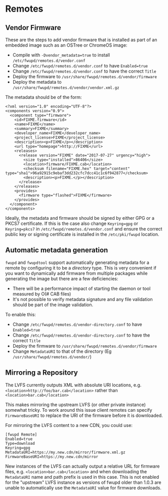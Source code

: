# Remotes

## Vendor Firmware

These are the steps to add vendor firmware that is installed as part of an embedded image such as an OSTree or ChromeOS image:

* Compile with `-Dvendor_metadata=true` to install `/etc/fwupd/remotes.d/vendor.conf`
* Change `/etc/fwupd/remotes.d/vendor.conf` to have `Enabled=true`
* Change `/etc/fwupd/remotes.d/vendor.conf` to have the correct `Title`
* Deploy the firmware to `/usr/share/fwupd/remotes.d/vendor/firmware`
* Deploy the metadata to `/usr/share/fwupd/remotes.d/vendor/vendor.xml.gz`

The metadata should be of the form:

    <?xml version="1.0" encoding="UTF-8"?>
    <components version="0.9">
      <component type="firmware">
        <id>FIXME.firmware</id>
        <name>FIXME</name>
        <summary>FIXME</summary>
        <developer_name>FIXME</developer_name>
        <project_license>FIXME</project_license>
        <description><p>FIXME</p></description>
        <url type="homepage">http://FIXME</url>
        <releases>
          <release version="FIXME" date="2017-07-27" urgency="high">
            <size type="installed">86406</size>
            <location>firmware/FIXME.cab</location>
            <checksum filename="FIXME.hex" target="content" type="sha1">96a92915c9ebaf3dd232cfc7dcc41c1c6f942877</checksum>
            <description><p>FIXME.</p></description>
          </release>
        </releases>
        <provides>
          <firmware type="flashed">FIXME</firmware>
        </provides>
      </component>
    </components>

Ideally, the metadata and firmware should be signed by either GPG or a PKCS7
certificate. If this is the case also change `Keyring=gpg` or `Keyring=pkcs7`
in `/etc/fwupd/remotes.d/vendor.conf` and ensure the correct public key or
signing certificate is installed in the `/etc/pki/fwupd` location.

## Automatic metadata generation

`fwupd` and `fwupdtool` support automatically generating metadata for a remote
by configuring it to be a *directory* type. This is very convenient if you want to dynamically add firmware from multiple packages while generating the image but there are a few deficiencies:

* There will be a performance impact of starting the daemon or tool measured by O(# CAB files)
* It's not possible to verify metadata signature and any file validation should be part of the image validation.

To enable this:

* Change `/etc/fwupd/remotes.d/vendor-directory.conf` to have `Enabled=true`
* Change `/etc/fwupd/remotes.d/vendor-directory.conf` to have the correct `Title`
* Deploy the firmware to `/usr/share/fwupd/remotes.d/vendor/firmware`
* Change `MetadataURI` to that of the directory (Eg `/usr/share/fwupd/remotes.d/vendor/`)

## Mirroring a Repository

The LVFS currently outputs XML with absolute URI locations, e.g.
`<location>http://foo/bar.cab</location>` rather than `<location>bar.cab</location>`

This makes mirroring the upstream LVFS (or other private instance) somewhat tricky.
To work around this issue client remotes can specify `FirmwareBaseURI` to
replace the URI of the firmware before it is downloaded.

For mirroring the LVFS content to a new CDN, you could use:

    [fwupd Remote]
    Enabled=true
    Type=download
    Keyring=gpg
    MetadataURI=https://my.new.cdn/mirror/firmware.xml.gz
    FirmwareBaseURI=https://my.new.cdn/mirror

New instances of the LVFS can actually output a relative URL for firmware files,
e.g. `<location>bar.cab</location>` and when downloading the `MetadataURI` name
and path prefix is used in this case.
This is not enabled for the "upstream" LVFS instance as versions of fwupd older
than 1.0.3 are unable to automatically use the `MetadataURI` value for firmware
downloads.
